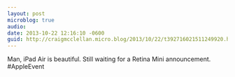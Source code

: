 ```yaml
---
layout: post
microblog: true
audio: 
date: 2013-10-22 12:16:10 -0600
guid: http://craigmcclellan.micro.blog/2013/10/22/t392716021511249920.html
---
```

Man, iPad Air is beautiful. Still waiting for a Retina Mini announcement. #AppleEvent
